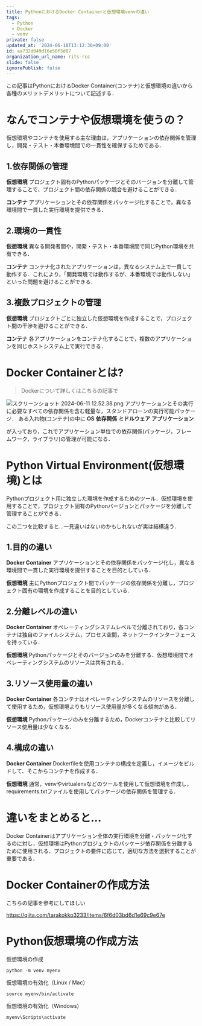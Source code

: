 ```yaml
---
title: PythonにおけるDocker Containerと仮想環境venvの違い
tags:
  - Python
  - Docker
  - venv
private: false
updated_at: '2024-06-18T13:12:36+09:00'
id: aa732d049d16e50f5d07
organization_url_name: rits-rcc
slide: false
ignorePublish: false
---
```

この記事はPythonにおけるDocker Container(コンテナ)と仮想環境の違いから各種のメリットデメリットについて記述する．

# なんでコンテナや仮想環境を使うの？
仮想環境やコンテナを使用する主な理由は，アプリケーションの依存関係を管理し，開発・テスト・本番環境間での一貫性を確保するためである．

## 1.依存関係の管理
**仮想環境**
プロジェクト固有のPythonパッケージとそのバージョンを分離して管理することで、プロジェクト間の依存関係の競合を避けることができる．

**コンテナ**
アプリケーションとその依存関係をパッケージ化することで，異なる環境間で一貫した実行環境を提供できる．

## 2.環境の一貫性
**仮想環境**
異なる開発者間や，開発・テスト・本番環境間で同じPython環境を共有できる．

**コンテナ**
コンテナ化されたアプリケーションは，異なるシステム上で一貫して動作する．これにより，「開発環境では動作するが、本番環境では動作しない」といった問題を避けることができる．

## 3.複数プロジェクトの管理
**仮想環境**
プロジェクトごとに独立した仮想環境を作成することで，プロジェクト間の干渉を避けることができる．

**コンテナ**
各アプリケーションをコンテナ化することで，複数のアプリケーションを同じホストシステム上で実行できる．

# Docker Containerとは?
>Dockerについて詳しくはこちらの記事で

![スクリーンショット 2024-06-11 12.52.38.png](https://qiita-image-store.s3.ap-northeast-1.amazonaws.com/0/3757442/b41ef3e5-b7be-9d49-74b4-e482fbf34d28.png)
アプリケーションとその実行に必要なすべての依存関係を含む軽量な，スタンドアローンの実行可能パッケージ．
ある入れ物(コンテナ)の中に
**OS**
**依存関係**
**ミドルウェア**
**アプリケーション**

が入っており，これでアプリケーション単位での依存関係(パッケージ，フレームワーク，ライブラリ)の管理が可能になる．

# Python Virtual Environment(仮想環境)とは
Pythonプロジェクト用に独立した環境を作成するためのツール．仮想環境を使用することで，プロジェクト固有のPythonバージョンとパッケージを分離して管理することができる．

この二つを比較すると...一見違いはないのかもしれないが実は結構違う．

## 1.目的の違い
**Docker Container**
アプリケーションとその依存関係をパッケージ化し，異なる環境間で一貫した実行環境を提供することを目的としている．

**仮想環境**
主にPythonプロジェクト間でパッケージの依存関係を分離し，プロジェクト固有の環境を作成することを目的としている．

## 2.分離レベルの違い
**Docker Container**
オペレーティングシステムレベルで分離されており，各コンテナは独自のファイルシステム，プロセス空間，ネットワークインターフェースを持っている．

**仮想環境**
Pythonパッケージとそのバージョンのみを分離する．仮想環境間でオペレーティングシステムのリソースは共有される．

## 3.リソース使用量の違い
**Docker Container**
各コンテナはオペレーティングシステムのリソースを分離して使用するため，仮想環境よりもリソース使用量が多くなる傾向がある．

**仮想環境**
Pythonパッケージのみを分離するため，Dockerコンテナと比較してリソース使用量は少なくなる．

## 4.構成の違い
**Docker Container**
Dockerfileを使用コンテナの構成を定義し，イメージをビルドして、そこからコンテナを作成する．

**仮想環境**
通常，venvやvirtualenvなどのツールを使用して仮想環境を作成し，requirements.txtファイルを使用してパッケージの依存関係を管理する．

# 違いをまとめると...
Docker Containerはアプリケーション全体の実行環境を分離・パッケージ化するのに対し，仮想環境はPythonプロジェクトのパッケージ依存関係を分離するために使用される．プロジェクトの要件に応じて，適切な方法を選択することが重要である．

# Docker Containerの作成方法
こちらの記事を参考にしてほしい

https://qiita.com/tarakokko3233/items/6f6d03bd6d1e69c9e67e

# Python仮想環境の作成方法
仮想環境の作成
```
python -m venv myenv
```

仮想環境の有効化（Linux / Mac）
```
source myenv/bin/activate
```

仮想環境の有効化（Windows）
```
myenv\Scripts\activate
```

